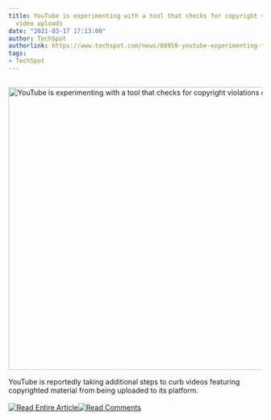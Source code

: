 ```yaml
---
title: YouTube is experimenting with a tool that checks for copyright violations during
  video uploads
date: "2021-03-17 17:13:00"
author: TechSpot
authorlink: https://www.techspot.com/news/88959-youtube-experimenting-tool-checks-copyright-violations-during-video.html
tags:
- TechSpot
---
```

<a href="https://www.techspot.com/news/88959-youtube-experimenting-tool-checks-copyright-violations-during-video.html" target="_blank"><img src="https://static.techspot.com/images2/news/ts3_thumbs/2021/03/2021-03-17-ts3_thumbs-d1b.jpg" width="800" height="560" style="padding: 15px 0" title="YouTube is experimenting with a tool that checks for copyright violations during video uploads" /></a><br />YouTube is reportedly taking additional steps to curb videos featuring copyrighted material from being uploaded to its platform.<br /><br /><a href="https://www.techspot.com/news/88959-youtube-experimenting-tool-checks-copyright-violations-during-video.html"><img src="https://static.techspot.com/images/rss/rss_buttons_01.png" border="0" alt="Read Entire Article" /></a><a href="https://www.techspot.com/news/88959-youtube-experimenting-tool-checks-copyright-violations-during-video.html#comments"><img src="https://static.techspot.com/images/rss/rss_buttons_02.png" border="0" alt="Read Comments" /></a><br /><br />